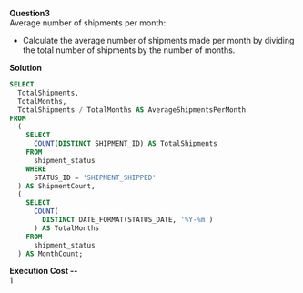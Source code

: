 **Question3**   
Average number of shipments per month:
- Calculate the average number of shipments made per month by dividing the total number of shipments by the number of months.

**Solution**
```sql
SELECT 
  TotalShipments, 
  TotalMonths, 
  TotalShipments / TotalMonths AS AverageShipmentsPerMonth 
FROM 
  (
    SELECT 
      COUNT(DISTINCT SHIPMENT_ID) AS TotalShipments 
    FROM 
      shipment_status 
    WHERE 
      STATUS_ID = 'SHIPMENT_SHIPPED'
  ) AS ShipmentCount, 
  (
    SELECT 
      COUNT(
        DISTINCT DATE_FORMAT(STATUS_DATE, '%Y-%m')
      ) AS TotalMonths 
    FROM 
      shipment_status
  ) AS MonthCount;
```

**Execution Cost --**   
1